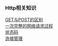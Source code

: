 ### Http相关知识  

[GET与POST的区别](library/Get_Post.md)  
[一次完整的网络请求过程](library/a_complete_network_request_process.md)    
[状态码](library/http_code.md)  
[连接管理](library/http_connection_manage.md)  
